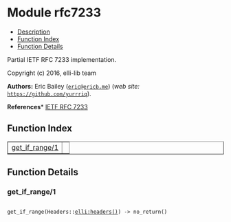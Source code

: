 

# Module rfc7233 #
* [Description](#description)
* [Function Index](#index)
* [Function Details](#functions)

Partial IETF RFC 7233 implementation.

Copyright (c) 2016, elli-lib team

__Authors:__ Eric Bailey ([`eric@ericb.me`](mailto:eric@ericb.me)) (_web site:_ [`https://github.com/yurrriq`](https://github.com/yurrriq)).

__References__* [IETF RFC 7233](https://tools.ietf.org.md/rfc7233)

<a name="index"></a>

## Function Index ##


<table width="100%" border="1" cellspacing="0" cellpadding="2" summary="function index"><tr><td valign="top"><a href="#get_if_range-1">get_if_range/1</a></td><td></td></tr></table>


<a name="functions"></a>

## Function Details ##

<a name="get_if_range-1"></a>

### get_if_range/1 ###

<pre><code>
get_if_range(Headers::<a href="https://github.com/elli-lib/elli/blob/develop/doc/elli.md#type-headers">elli:headers()</a>) -&gt; no_return()
</code></pre>
<br />

